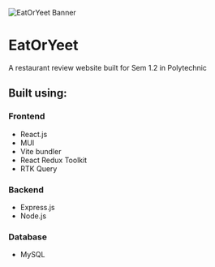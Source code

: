 ![EatOrYeet Banner](https://user-images.githubusercontent.com/79391172/222098211-57a4def0-2afc-4ffd-abae-f9972296a07d.png)
# EatOrYeet

A restaurant review website built for Sem 1.2 in Polytechnic

## Built using:

### Frontend
* React.js
* MUI
* Vite bundler
* React Redux Toolkit
* RTK Query

### Backend
* Express.js
* Node.js

### Database
* MySQL
